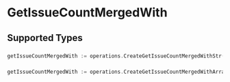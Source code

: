 # GetIssueCountMergedWith


## Supported Types

### 

```go
getIssueCountMergedWith := operations.CreateGetIssueCountMergedWithStr(string{/* values here */})
```

### 

```go
getIssueCountMergedWith := operations.CreateGetIssueCountMergedWithArrayOfstr([]string{/* values here */})
```

